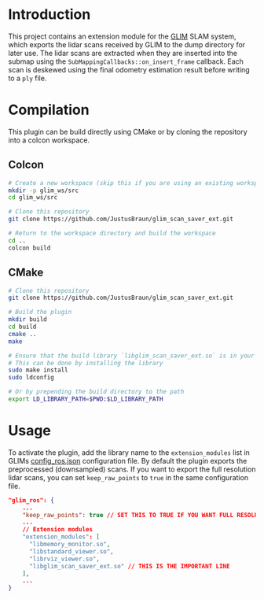 # Introduction

This project contains an extension module for the [GLIM](https://github.com/koide3/glim) SLAM system, which exports the lidar scans received by GLIM to the dump directory for later use.
The lidar scans are extracted when they are inserted into the submap using the `SubMappingCallbacks::on_insert_frame` callback.
Each scan is deskewed using the final odometry estimation result before writing to a `ply` file.

# Compilation

This plugin can be build directly using CMake or by cloning the repository into a colcon workspace.

## Colcon

```bash
# Create a new workspace (skip this if you are using an existing workspace)
mkdir -p glim_ws/src
cd glim_ws/src

# Clone this repository
git clone https://github.com/JustusBraun/glim_scan_saver_ext.git

# Return to the workspace directory and build the workspace
cd ..
colcon build

```

## CMake

```bash
# Clone this repository
git clone https://github.com/JustusBraun/glim_scan_saver_ext.git

# Build the plugin
mkdir build
cd build
cmake ..
make

# Ensure that the build library `libglim_scan_saver_ext.so` is in your LD_LIBRARY_PATH!
# This can be done by installing the library
sudo make install
sudo ldconfig

# Or by prepending the build directory to the path
export LD_LIBRARY_PATH=$PWD:$LD_LIBRARY_PATH

```

# Usage

To activate the plugin, add the library name to the `extension_modules` list in GLIMs [config_ros.json](https://github.com/koide3/glim/blob/638ab8e26e8834d976b5efe6815e450b717bd916/config/config_ros.json) configuration file.
By default the plugin exports the preprocessed (downsampled) scans.
If you want to export the full resolution lidar scans, you can set `keep_raw_points` to `true` in the same configuration file.

```json
"glim_ros": {
    ...
    "keep_raw_points": true // SET THIS TO TRUE IF YOU WANT FULL RESOLUTION LIDAR SCANS
    ...
    // Extension modules
    "extension_modules": [
      "libmemory_monitor.so",
      "libstandard_viewer.so",
      "librviz_viewer.so",
      "libglim_scan_saver_ext.so" // THIS IS THE IMPORTANT LINE
    ],
    ...
}
```

